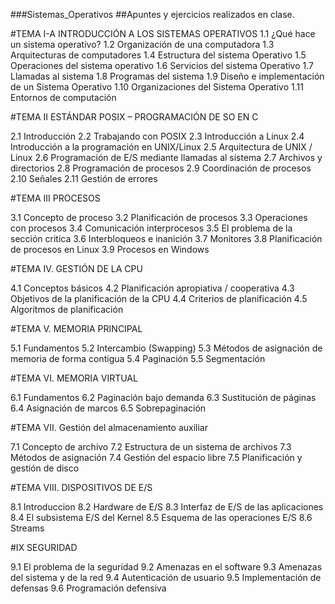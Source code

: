 ###Sistemas_Operativos
##Apuntes y ejercicios realizados en clase.

#TEMA I-A INTRODUCCIÓN A LOS SISTEMAS OPERATIVOS
1.1 ¿Qué hace un sistema operativo?
1.2 Organización de una computadora
1.3 Arquitecturas de computadores
1.4 Estructura del sistema Operativo
1.5 Operaciones del sistema operativo
1.6 Servicios del sistema Operativo
1.7 Llamadas al sistema
1.8 Programas del sistema
1.9 Diseño e implementación de un Sistema Operativo
1.10 Organizaciones del Sistema Operativo
1.11 Entornos de computación

#TEMA II ESTÁNDAR POSIX – PROGRAMACIÓN DE SO EN C

2.1 Introducción
2.2 Trabajando con POSIX
2.3 Introducción a Linux
2.4 Introducción a la programación en UNIX/Linux
2.5 Arquitectura de UNIX / Linux
2.6 Programación de E/S mediante llamadas al sistema
2.7 Archivos y directorios
2.8 Programación de procesos
2.9 Coordinación de procesos
2.10 Señales
2.11 Gestión de errores

#TEMA III PROCESOS

3.1 Concepto de proceso
3.2 Planificación de procesos
3.3 Operaciones con procesos
3.4 Comunicación interprocesos
3.5 El problema de la sección critica
3.6 Interbloqueos e inanición
3.7 Monitores
3.8 Planificación de procesos en Linux
3.9 Procesos en Windows

#TEMA IV. GESTIÓN DE LA CPU

4.1 Conceptos básicos
4.2 Planificación apropiativa / cooperativa
4.3 Objetivos de la planificación de la CPU
4.4 Criterios de planificación
4.5 Algoritmos de planificación

#TEMA V. MEMORIA PRINCIPAL

5.1 Fundamentos
5.2 Intercambio (Swapping)
5.3 Métodos de asignación de memoria de forma contigua
5.4 Paginación
5.5 Segmentación

#TEMA VI. MEMORIA VIRTUAL

6.1 Fundamentos
6.2 Paginación bajo demanda
6.3 Sustitución de páginas
6.4 Asignación de marcos
6.5 Sobrepaginación

#TEMA VII. Gestión del almacenamiento auxiliar

7.1 Concepto de archivo
7.2 Estructura de un sistema de archivos
7.3 Métodos de asignación
7.4 Gestión del espacio libre
7.5 Planificación y gestión de disco

#TEMA VIII. DISPOSITIVOS DE E/S

8.1 Introduccion
8.2 Hardware de E/S
8.3 Interfaz de E/S de las aplicaciones
8.4 El subsistema E/S del Kernel
8.5 Esquema de las operaciones E/S
8.6 Streams

#IX SEGURIDAD

9.1 El problema de la seguridad
9.2 Amenazas en el software
9.3 Amenazas del sistema y de la red
9.4 Autenticación de usuario
9.5 Implementación de defensas
9.6 Programación defensiva
